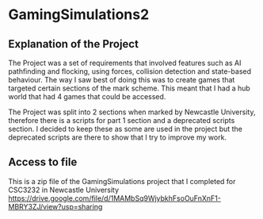# GamingSimulations2
## Explanation of the Project
The Project was a set of requirements that involved features such as AI pathfinding and flocking, using forces, collision detection and state-based behaviour. The way I saw best of doing this was to create games that targeted certain sections of the mark scheme. This meant that I had a hub world that had 4 games that could be accessed. 

The Project was split into 2 sections when marked by Newcastle University, therefore there is a scripts for part 1 section and a deprecated scripts section. I decided to keep these as some are used in the project but the deprecated scripts are there to show that I try to improve my work.

## Access to file
This is a zip file of the GamingSimulations project that I completed for CSC3232 in Newcastle University
https://drive.google.com/file/d/1MAMbSq9WjybkhFsoOuFnXnF1-MBRY3ZJ/view?usp=sharing
